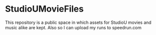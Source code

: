 # StudioUMovieFiles
This repository is a public space in which assets for StudioU movies and music alike are kept. Also so I can upload my runs to speedrun.com
